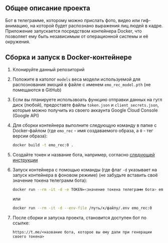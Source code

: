 ## Общее описание проекта
Бот в телеграмме, которому можно прислать фото, видео или гиф-анимацию, на которой будет распознано выражения лиц людей в кадре.  
Приложение запускается посредством контейнера Docker, что позволяет ему быть независимым от операционной системы и её окружения.



## Сборка и запуск в Docker-контейнере
1. Клонируйте данный репозиторий

2. Положите в католог `models` веса модели используемой для распознования эмоций в файле с именем `emo_rec_model.pth` (не помещаются в GitHub) 

3. Если вы планируете использвоать функцию отправки данных на гугл диск (любой), предоставте файлы `token.json` и `client_secrets.json`, которые можно получить из своего аккаунта Google Cloud Console (Google API)

4. Для сборки контейнера выполните следующую команду в папке с Docker-файлом (где `emo_rec` - имя создаваемого образа, а `0` - тег версии образа):

    ```sh
    docker build -t emo_rec:0 .
    ```

5. Создайте токен и название бота, например, согласно [следующей инструкции](https://web7.pro/kak-poluchit-token-bota-telegram-api/)

6. Запуск контейнера с помощью команды (где флаг `-d` указывает на запуск контейнера в фоновом режиме) (не забудьте вставить своё значение токена телеграмм бота):

    ```sh
    docker run --rm -it -d -e TOKEN=<значение токена телеграмм бота> emo_rec:0
    ```

    или 

    ```sh
    docker run --rm -it -d --env-file /путь/к/файлу/.env emo_rec:0
    ```
    

6. После сборки и запуска проекта, становится доступен бот по ссылке: 
    
    ```link
    https://t.me/<название бота, которое вы ему дали при генерации своего токена>
    ```

<!-- 
docker build -t emo_rec:0 .
docker run --rm -it -d -e TOKEN=6829160910:AAEmmlh0aB567vnpfSsFeTA7CV1Z_vGl3XA emo_rec:0 
-->